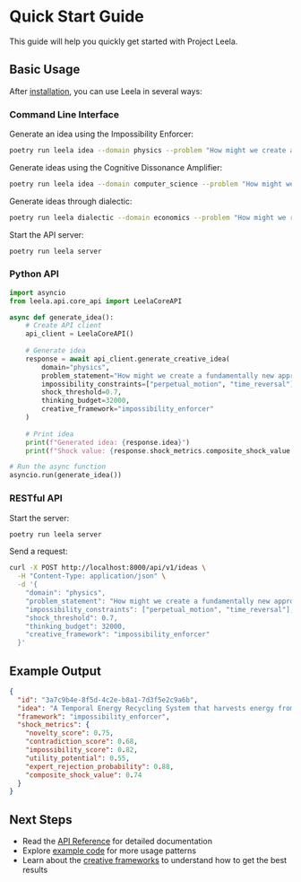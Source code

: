 # Quick Start Guide

This guide will help you quickly get started with Project Leela.

## Basic Usage

After [installation](installation.md), you can use Leela in several ways:

### Command Line Interface

Generate an idea using the Impossibility Enforcer:

```bash
poetry run leela idea --domain physics --problem "How might we create a fundamentally new approach to energy generation?" --framework impossibility_enforcer
```

Generate ideas using the Cognitive Dissonance Amplifier:

```bash
poetry run leela idea --domain computer_science --problem "How might we overcome the fundamental limits of computation?" --framework cognitive_dissonance_amplifier
```

Generate ideas through dialectic:

```bash
poetry run leela dialectic --domain economics --problem "How might we reimagine economic value?" --perspectives "Radical Agent: Question all assumptions" --perspectives "Conservative Agent: Consider traditional constraints" --perspectives "Future Agent: Imagine 1000 years ahead"
```

Start the API server:

```bash
poetry run leela server
```

### Python API

```python
import asyncio
from leela.api.core_api import LeelaCoreAPI

async def generate_idea():
    # Create API client
    api_client = LeelaCoreAPI()
    
    # Generate idea
    response = await api_client.generate_creative_idea(
        domain="physics",
        problem_statement="How might we create a fundamentally new approach to energy generation?",
        impossibility_constraints=["perpetual_motion", "time_reversal"],
        shock_threshold=0.7,
        thinking_budget=32000,
        creative_framework="impossibility_enforcer"
    )
    
    # Print idea
    print(f"Generated idea: {response.idea}")
    print(f"Shock value: {response.shock_metrics.composite_shock_value:.2f}")

# Run the async function
asyncio.run(generate_idea())
```

### RESTful API

Start the server:

```bash
poetry run leela server
```

Send a request:

```bash
curl -X POST http://localhost:8000/api/v1/ideas \
  -H "Content-Type: application/json" \
  -d '{
    "domain": "physics",
    "problem_statement": "How might we create a fundamentally new approach to energy generation?",
    "impossibility_constraints": ["perpetual_motion", "time_reversal"],
    "shock_threshold": 0.7,
    "thinking_budget": 32000,
    "creative_framework": "impossibility_enforcer"
  }'
```

## Example Output

```json
{
  "id": "3a7c9b4e-8f5d-4c2e-b8a1-7d3f5e2c9a6b",
  "idea": "A Temporal Energy Recycling System that harvests energy from the future to power devices in the present, creating a closed temporal loop where energy is borrowed from its future state, used in the present, and then returned to the past. This system violates conventional thermodynamics by exploiting time-symmetry violations at the quantum scale, effectively creating a perpetual motion machine not by generating energy from nothing but by borrowing it across time.",
  "framework": "impossibility_enforcer",
  "shock_metrics": {
    "novelty_score": 0.75,
    "contradiction_score": 0.68,
    "impossibility_score": 0.82,
    "utility_potential": 0.55,
    "expert_rejection_probability": 0.88,
    "composite_shock_value": 0.74
  }
}
```

## Next Steps

- Read the [API Reference](api.md) for detailed documentation
- Explore [example code](examples.md) for more usage patterns
- Learn about the [creative frameworks](frameworks/index.md) to understand how to get the best results